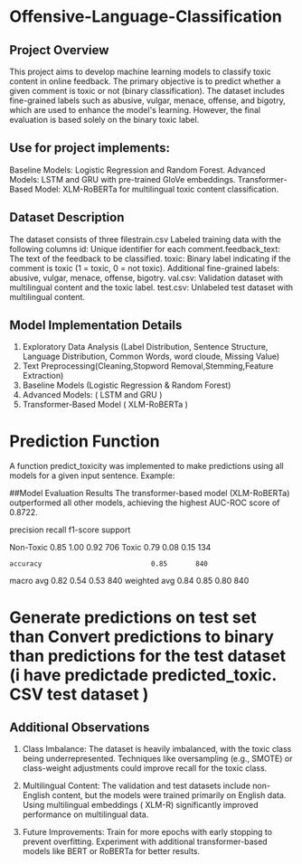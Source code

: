 # Offensive-Language-Classification

## Project Overview
This project aims to develop machine learning models to classify toxic content in online feedback. The primary objective is to predict whether a given comment is toxic or not (binary classification). The dataset includes fine-grained labels such as abusive, vulgar, menace, offense, and bigotry, which are used to enhance the model's learning. However, the final evaluation is based solely on the binary toxic label.

## Use for project implements:
Baseline Models: Logistic Regression and Random Forest.
Advanced Models: LSTM and GRU with pre-trained GloVe embeddings.
Transformer-Based Model: XLM-RoBERTa for multilingual toxic content classification.

## Dataset Description
The dataset consists of three filestrain.csv Labeled training data with the following columns id: Unique identifier for each comment.feedback_text: The text of the feedback to be classified. toxic: Binary label indicating if the comment is toxic (1 = toxic, 0 = not toxic). Additional fine-grained labels: abusive, vulgar, menace, offense, bigotry.
val.csv: Validation dataset with multilingual content and the toxic label.
test.csv: Unlabeled test dataset with multilingual content.

## Model Implementation Details
1. Exploratory Data Analysis (Label Distribution, Sentence Structure, Language Distribution, Common Words, word cloude, Missing Value)
2. Text Preprocessing(Cleaning,Stopword Removal,Stemming,Feature Extraction)
3. Baseline Models
    (Logistic Regression & Random Forest)
4. Advanced Models:
  ( LSTM and GRU )
5. Transformer-Based Model
     ( XLM-RoBERTa )

# Prediction Function
 A function predict_toxicity was implemented to make predictions using all models for a given input sentence. Example:

##Model Evaluation Results
The transformer-based model (XLM-RoBERTa) outperformed all other models, achieving the highest AUC-ROC score of 0.8722.

 precision    recall  f1-score   support

   Non-Toxic       0.85      1.00      0.92       706
       Toxic       0.79      0.08      0.15       134

    accuracy                           0.85       840
   macro avg       0.82      0.54      0.53       840
weighted avg       0.84      0.85      0.80       840


# Generate predictions on test set than  Convert predictions to binary than predictions for the test dataset (i have predictade  predicted_toxic. CSV  test dataset )

## Additional Observations
1. Class Imbalance:
The dataset is heavily imbalanced, with the toxic class being underrepresented.
Techniques like oversampling (e.g., SMOTE) or class-weight adjustments could improve recall for the toxic class.

2. Multilingual Content:
The validation and test datasets include non-English content, but the models were trained primarily on English data.
Using multilingual embeddings ( XLM-R) significantly improved performance on multilingual data.

3. Future Improvements:
Train for more epochs with early stopping to prevent overfitting.
Experiment with additional transformer-based models like BERT or RoBERTa for better results.
     
